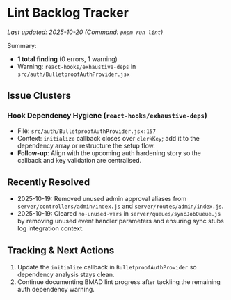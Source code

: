 # Lint Backlog Tracker

_Last updated: 2025-10-20 (Command: `pnpm run lint`)_

Summary:
- **1 total finding** (0 errors, 1 warning)
- Warning: `react-hooks/exhaustive-deps` in `src/auth/BulletproofAuthProvider.jsx`

## Issue Clusters

### Hook Dependency Hygiene (`react-hooks/exhaustive-deps`)
- File: `src/auth/BulletproofAuthProvider.jsx:157`
- Context: `initialize` callback closes over `clerkKey`; add it to the dependency array or restructure the setup flow.
- **Follow-up**: Align with the upcoming auth hardening story so the callback and key validation are centralised.

## Recently Resolved
- 2025-10-19: Removed unused admin approval aliases from `server/controllers/admin/index.js` and `server/routes/admin/index.js`.
- 2025-10-19: Cleared `no-unused-vars` in `server/queues/syncJobQueue.js` by removing unused event handler parameters and ensuring sync stubs log integration context.

## Tracking & Next Actions
1. Update the `initialize` callback in `BulletproofAuthProvider` so dependency analysis stays clean.
2. Continue documenting BMAD lint progress after tackling the remaining auth dependency warning.
